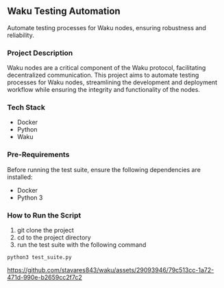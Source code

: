 ## Waku Testing Automation

Automate testing processes for Waku nodes, ensuring robustness and reliability.

### Project Description
Waku nodes are a critical component of the Waku protocol, facilitating decentralized communication. This project aims to automate testing processes for Waku nodes, streamlining the development and deployment workflow while ensuring the integrity and functionality of the nodes.

### Tech Stack
- Docker
- Python
- Waku

### Pre-Requirements
Before running the test suite, ensure the following dependencies are installed:
- Docker
- Python 3
  
### How to Run the Script
1. git clone the project
2. cd to the project directory
3. run the test suite with the following command

`python3 test_suite.py`


https://github.com/stavares843/waku/assets/29093946/79c513cc-1a72-471d-990e-b2659cc2f7c2

